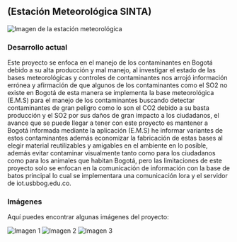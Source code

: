 ## (Estación Meteorológica SINTA)
![Imagen de la estación meteorológica](ruta/a/la/imagen.jpg)

### Desarrollo actual
Este proyecto se enfoca en el manejo de los contaminantes en Bogotá debido a su alta producción y mal manejo, al investigar el estado de las bases meteorológicas y controles de contaminantes nos arrojó información errónea y afirmación de que algunos de los contaminantes como el SO2 no existe en Bogotá de esta manera se implementa la base meteorológica (E.M.S) para el manejo de los contaminantes buscando detectar contaminantes de gran peligro como lo son el CO2 debido a su basta producción y el SO2 por sus daños de gran impacto a los ciudadanos, el avance que se puede llegar a tener con este proyecto es mantener a Bogotá informada mediante la aplicación (E.M.S) he informar variantes de estos contaminantes además economizar la fabricación de estas bases al elegir material reutilizables y amigables en el ambiente en lo posible, además evitar contaminar visualmente tanto como para los ciudadanos como para los animales que habitan Bogotá, pero las limitaciones de este proyecto solo se enfocan en la comunicación de información con la base de batos  principal lo cual se implementara una comunicación lora y el servidor de iot.usbbog.edu.co.

### Imágenes

Aquí puedes encontrar algunas imágenes del proyecto:

![Imagen 1](ruta/a/la/imagen1.jpg)
![Imagen 2](ruta/a/la/imagen2.jpg)
![Imagen 3](ruta/a/la/imagen3.jpg)

